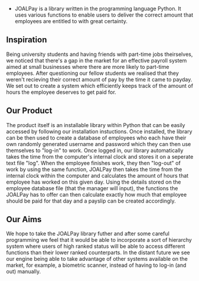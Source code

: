 * JOALPay is a library written in the programming language Python. 
It uses various functions to enable users to deliver the correct amount that employees
are entitled to with great certainty. 

## Inspiration
Being university students and having friends with part-time jobs theirselves, we 
noticed that there's a gap in the market for an effective payroll system aimed at 
small businesses where there are more likely to part-time employees. After questioning
our fellow students we realised that they weren't recieving their correct amount of 
pay by the time it came to payday. We set out to create a system which efficiently
keeps track of the amount of hours the employee deserves to get paid for. 

## Our Product 
The product itself is an installable library within Python that can be easily accessed
by following our installation instuctions. Once installed, the library can be then 
used to create a database of employees who each have their own randomly generated 
username and password which they can then use themselves to "log-in" to work. Once
logged in, our library automatically takes the time from the computer's internal clock
and stores it on a seperate text file "log". When the employee finishes work, they 
then "log-out" of work by using the same function, JOALPay then takes the time from 
the internal clock within the computer and calculates the amount of hours that 
employee has worked on this given day. Using the details stored on the employee 
database file (that the manager will input), the functions the JOALPay has to offer 
can then calculate exactly how much that employee should be paid for that day and a 
payslip can be created accordingly.

## Our Aims
We hope to take the JOALPay library futher and after some careful programming we feel 
that it would be able to incorporate a sort of hierarchy system where users of high 
ranked status will be able to access different functions than their lower ranked 
counterparts. In the distant future we see our engine being able to take advantage of 
other systems available on the market, for example, a biometric scanner, instead of 
having to log-in (and out) manually.   
